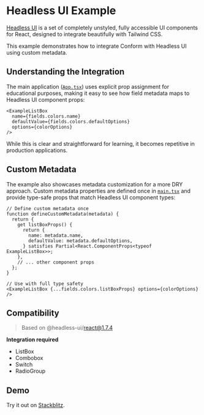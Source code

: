 # Headless UI Example

[Headless UI](https://headlessui.com) is a set of completely unstyled, fully accessible UI components for React, designed to integrate beautifully with Tailwind CSS.

This example demonstrates how to integrate Conform with Headless UI using custom metadata.

## Understanding the Integration

The main application ([`App.tsx`](./src/App.tsx)) uses explicit prop assignment for educational purposes, making it easy to see how field metadata maps to Headless UI component props:

```tsx
<ExampleListBox
  name={fields.colors.name}
  defaultValue={fields.colors.defaultOptions}
  options={colorOptions}
/>
```

While this is clear and straightforward for learning, it becomes repetitive in production applications.

## Custom Metadata

The example also showcases metadata customization for a more DRY approach. Custom metadata properties are defined once in [`main.tsx`](./src/main.tsx) and provide type-safe props that match Headless UI component types:

```tsx
// Define custom metadata once
function defineCustomMetadata(metadata) {
  return {
    get listBoxProps() {
      return {
        name: metadata.name,
        defaultValue: metadata.defaultOptions,
      } satisfies Partial<React.ComponentProps<typeof ExampleListBox>>;
    },
    // ... other component props
  };
}

// Use with full type safety
<ExampleListBox {...fields.colors.listBoxProps} options={colorOptions} />
```

## Compatibility

> Based on @headless-ui/react@1.7.4

**Integration required**

- ListBox
- Combobox
- Switch
- RadioGroup

## Demo

<!-- sandbox src="/examples/headless-ui" -->

Try it out on [Stackblitz](https://stackblitz.com/github/edmundhung/conform/tree/main/examples/headless-ui).

<!-- /sandbox -->
